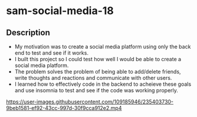 # sam-social-media-18

## Description


- My motivation was to create a social media platform using only the back end to test and see if it works.
- I built this project so I could test how well I would be able to create a social media platform.
- The problem solves the problem of being able to add/delete friends, write thoughts and reactions and communicate with other users.
- I learned how to effectively code in the backend to acheieve these goals and use insomnia to test and see if the code was working properly.



https://user-images.githubusercontent.com/109185946/235403730-9beb1581-ef92-43cc-997d-30f9cca912e2.mp4

